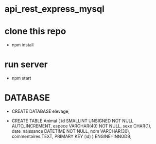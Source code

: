 # api_rest_express_mysql

# clone this repo 

* npm install 

# run server 

* npm start



# DATABASE 

* CREATE DATABASE elevage;

* CREATE TABLE Animal (
    id SMALLINT UNSIGNED NOT NULL AUTO_INCREMENT,
    espece VARCHAR(40) NOT NULL,
    sexe CHAR(1),
    date_naissance DATETIME NOT NULL,
    nom VARCHAR(30),
    commentaires TEXT,
    PRIMARY KEY (id)
)
ENGINE=INNODB;